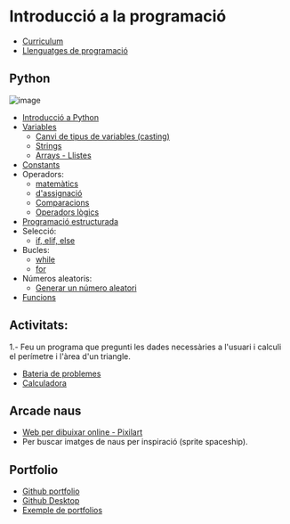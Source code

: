 # Introducció a la programació

- [Curriculum](curriculum.md)
- [Llenguatges de programació](llenguatges.md)

## Python

![image](https://github.com/XaSaFa/IntroduccioProgramacio/assets/110727546/4371408d-1887-4d0a-a6a4-509b6a1cc4b2)

- [Introducció a Python](python_intro.md)
- [Variables](variables.md)
  - [Canvi de tipus de variables (casting)](https://www.w3schools.com/python/python_casting.asp)
  - [Strings](string.md)
  - [Arrays - Llistes](array.md)
- [Constants](constants.md)
- Operadors:
  - [matemàtics](operacions.md)
  - [d'assignació](op_assignacio.md)
  - [Comparacions](op_comparadors.md)
  - [Operadors lògics](op_logics.md)
- [Programació estructurada](programacio_estructurada.md)
- Selecció:
  - [if, elif, else](seleccio.md)
- Bucles:
  - [while](while.md)
  - [for](for.md)
- Números aleatoris:
  - [Generar un número aleatori](aleatori.md)
- [Funcions](funcions.md)


## Activitats:

1.- Feu un programa que pregunti les dades necessàries a l'usuari i calculi el perímetre i l'àrea d'un triangle.

- [Bateria de problemes](bateria.md)
- [Calculadora](calculadora.md)


## Arcade naus

- [Web per dibuixar online - Pixilart](https://www.pixilart.com/)
- Per buscar imatges de naus per inspiració (sprite spaceship).

## Portfolio

- [Github portfolio](https://pages.github.com/)
- [Github Desktop](https://github.com/XaSaFa/MP08/blob/main/webPersonalGithub.md)
- [Exemple de portfolios](https://bootstrapmade.com/bootstrap-portfolio-templates)
